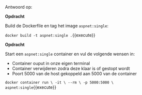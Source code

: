 Antwoord op:

**Opdracht**

Build de Dockerfile en tag het image `aspnet:single`:

`docker build -t aspnet:single .`{{execute}}

**Opdracht**

Start een `aspnet:single` container en vul de volgende wensen in:

* Container ouput in onze eigen terminal
* Container verwijderen zodra deze klaar is of gestopt wordt
* Poort 5000 van de host gekoppeld aan 5000 van de container

`docker container run \
  -it \
  --rm \
  -p 5000:5000 \
  aspnet:single`{{execute}}